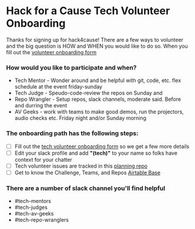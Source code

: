 # Hack for a Cause Tech Volunteer Onboarding

Thanks for signing up for hack4cause!  There are a few ways to volunteer and the big question is HOW and WHEN you would like to do so.  When you fill out the [volunteer onboarding form](https://forms.gle/Hy4qQnLnLhmhgDi9A)

### How would you like to participate and when?
- Tech Mentor - Wonder around and be helpful with git, code, etc. flex schedule at the event friday-sunday
- Tech Judge - Speudo-code-review the repos on Sunday and 
- Repo Wrangler - Setup repos, slack channels, moderate said.  Before and durring the event
- AV Geeks - work with teams to make good demos, run the projectors, audio checks etc. Friday night and/or Sunday morning

### The onboarding path has the following steps:

- [ ] Fill out the [tech volunteer onboarding form](https://forms.gle/Hy4qQnLnLhmhgDi9A) so we get a few more details
- [ ] Edit your slack profile and add **"(tech)"** to your name so folks have context for your chatter
- [ ] Tech volunteer issues are tracked in this [planning repo](https://github.com/Hack4Eugene/hack-4-cause-2019-plan/issues)
- [ ] Get to know the Challenge, Teams, and Repos [Airtable Base](https://airtable.com/shrWnZQkhMOSWSYtK)

### There are a number of slack channel you'll find helpful
- #tech-mentors
- #tech-judges
- #tech-av-geeks
- #tech-repo-wranglers


